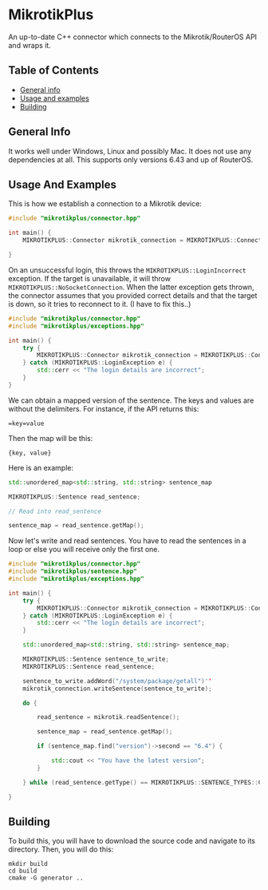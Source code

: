 # MikrotikPlus
An up-to-date C++ connector which connects to the Mikrotik/RouterOS API and wraps it.

## Table of Contents
* [General info](#general-info)
* [Usage and examples](#useage-and-examples)
* [Building](#building)

## General Info

It works well under Windows, Linux and possibly Mac.
It does not use any dependencies at all.
This supports only versions 6.43 and up of RouterOS.

## Usage And Examples

This is how we establish a connection to a Mikrotik device:
```cpp
#include "mikrotikplus/connector.hpp"

int main() {
	MIKROTIKPLUS::Connector mikrotik_connection = MIKROTIKPLUS::Connector(ip, username, password, port);

}
```

On an unsuccessful login, this throws the `MIKROTIKPLUS::LoginIncorrect` exception. If the target is unavailable, it will throw `MIKROTIKPLUS::NoSocketConnection`. When the latter exception gets thrown, the connector assumes that you provided correct details and that the target is down, so it tries to reconnect to it. (I have to fix this..)
```cpp
#include "mikrotikplus/connector.hpp"
#include "mikrotikplus/exceptions.hpp"

int main() {
	try {
		MIKROTIKPLUS::Connector mikrotik_connection = MIKROTIKPLUS::Connector(ip, username, password, port);
	} catch (MIKROTIKPLUS::LoginException e) {
		std::cerr << "The login details are incorrect";
	}
}
```

We can obtain a mapped version of the sentence.
The keys and values are without the delimiters. For instance, if the API returns this:

```
=key=value
```

Then the map will be this:

```
{key, value}
```

Here is an example:

```cpp
std::unordered_map<std::string, std::string> sentence_map

MIKROTIKPLUS::Sentence read_sentence;

// Read into read_sentence

sentence_map = read_sentence.getMap();
```

Now let's write and read sentences.
You have to read the sentences in a loop or else you will receive only the first one.

```cpp
#include "mikrotikplus/connector.hpp"
#include "mikrotikplus/sentence.hpp"
#include "mikrotikplus/exceptions.hpp"

int main() {
	try {
		MIKROTIKPLUS::Connector mikrotik_connection = MIKROTIKPLUS::Connector(ip, username, password, port);
	} catch (MIKROTIKPLUS::LoginException e) {
		std::cerr << "The login details are incorrect";
	}

	std::unordered_map<std::string, std::string> sentence_map;

	MIKROTIKPLUS::Sentence sentence_to_write;
	MIKROTIKPLUS::Sentence read_sentence;

	sentence_to_write.addWord("/system/package/getall")''
	mikrotik_connection.writeSentence(sentence_to_write);

	do {

		read_sentence = mikrotik.readSentence();

		sentence_map = read_sentence.getMap();

		if (sentence_map.find("version")->second == "6.4") {

			std::cout << "You have the latest version";
		}

	} while (read_sentence.getType() == MIKROTIKPLUS::SENTENCE_TYPES::CONTINUE);

}
```

## Building
To build this, you will have to download the source code and navigate to its directory. Then, you will do this:
```
mkdir build
cd build
cmake -G generator ..
```
